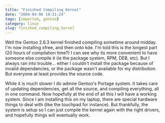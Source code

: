 ```yaml
---
title: "Finished Compiling Kernel"
date: "2004-04-06 19:31:24"
tags: [imported, gentoo]
category: linux
slug: finished_compiling_kernel
---
```


Well the Gentoo 2.6.3 kernel finished compiling sometime around midday. I'm now installing xfree, and then onto kde. I'm told this is the longest part (20 hours of compilation time?) I can see why its more convenient to have someone else compile it (ie the package system, RPM, DEB, etc). But I always ran into trouble... either I couldn't install the package because of invalid dependancies, or the package wasn't available for my distribution. But everyone at least provides the source code.

While it is much slower I do admire Gentoo's Portage system. It takes care of updating dependencies, get all the source, and compiling everything, all in one command. Now hopefully at the end of all this I will have a working system. Since I am installing this on my laptop, there are special hardware things to deal with (like the touchpad for instance). But thankfully, the system is setup so I can just compile the kernel again with the right drivers, and hopefully things will eventually work.
